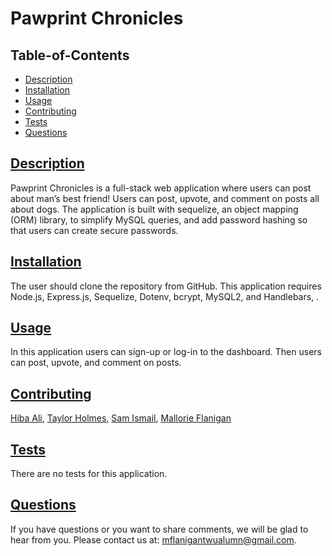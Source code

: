 # Pawprint Chronicles

## Table-of-Contents
* [Description](#description)
* [Installation](#installation)
* [Usage](#usage)
* [Contributing](#contributing)
* [Tests](#tests)
* [Questions](#questions)

## [Description](#table-of-contents)
Pawprint Chronicles is a full-stack web application where users can post about man’s best friend! Users can post, upvote, and comment on posts all about dogs. The application is built with sequelize, an object mapping (ORM) library, to simplify MySQL queries, and add password hashing so that users can create secure passwords.

## [Installation](#table-of-contents)
The user should clone the repository from GitHub. This application requires Node.js, Express.js, Sequelize, Dotenv, bcrypt, MySQL2, and Handlebars, .

## [Usage](#table-of-contents)
In this application users can sign-up or log-in to the dashboard. Then users can post, upvote, and comment on posts.

## [Contributing](#table-of-contents)
[Hiba Ali](https://github.com/Hibo-ali), 
[Taylor Holmes](https://github.com/TaylorH07), 
[Sam Ismail](https://github.com/Samismail2010), 
[Mallorie Flanigan](https://github.com/mflanigan13)

## [Tests](#table-of-contents)
There are no tests for this application.

## [Questions](#table-of-contents)
If you have questions or you want to share comments, we will be glad to hear from you. Please contact us at: mflanigantwualumn@gmail.com.